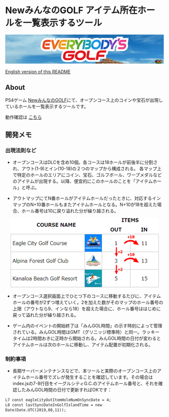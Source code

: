 # NewみんなのGOLF アイテム所在ホールを一覧表示するツール

<img src="readme/egbanner.jpg" />

[English version of this README](README.md)

## About
PS4ゲーム <a href="https://www.playstation.com/ja-jp/games/everybodys-golf/" target="_blank">NewみんなのGOLF<a>にて、オープンコース上のコインや宝石が出現しているホールを一覧表示するツールです。

動作確認は <a href="https://TheFabulousPika.github.io/everybodys-golf-coins-and-gems-locator/" target="_blank">こちら<a>

## 開発メモ
### 出現法則など
* オープンコースはDLCを含め10個。各コースは18ホールが前後半に分割され、アウト(1-9)とイン(10-18)の２つのマップから構成される。 各マップ上で特定のホールのエリアにコイン、宝石、ゴルフボール、ワープメダルなどのアイテムが出現する。以降、便宜的にこのホールのことを「アイテムホール」と呼ぶ。

* アウトマップにてN番ホールがアイテムホールだったときに、対応するインマップのN+10番ホールもまたアイテムホールとなる。N+10が18を超えた場合、ホール番号は10に戻り溢れた分が繰り越される。

<p align=center><img src="readme/eglogic.png" /></p>

* オープンコース選択画面上でひとつ下のコースに移動するたびに、アイテムホールの番号が2ずつ増えていく。2を加えた数がそのマップのホール番号の上限（アウトなら9、インなら18）を超えた場合に、ホール番号ははじめに戻って溢れた分が繰り越される。

* ゲーム内のイベントの開始終了は「みんGOL時間」の示す時刻によって管理されている。みんGOL時間はGMT（グリニッジ標準時）と同一。ラッキータイムは2時間おきに正時から開始される。みんGOL時間の日付が変わるとアイテムホールは次のホールに移動し、アイテム配置が初期化される。

### 制約事項
* 長期サーバーメンテナンスなどで、本ツールと実際のオープンコース上のアイテムホール番号でズレが発生することを確認しています。その場合はindex.jsの7-8行目をイーグルシティG.C.のアイテムホール番号と、それを確認したみんGOL時間の日付で更新すればOKです：
```
L7 const eagleCityOutItemHoleNumOnSyncDate = 4;
L8 const lastSyncDateInGolfIslandTime = new Date(Date.UTC(2019,08,11));
```
